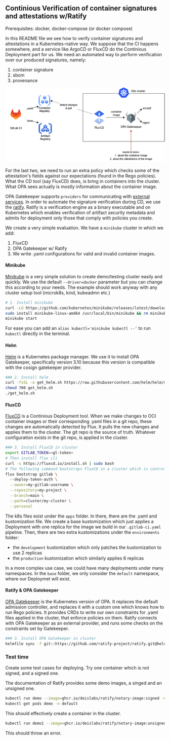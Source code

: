 ## Continious Verification of container signatures and attestations w/Ratify

Prerequisites: docker, docker-compose (or docker compose)

In this README file we see how to verify container signatures and attestations in a Kubernetes-native way. We suppose that the CI happens somewhere, and a service like ArgoCD or FluxCD do the Continious Deployment part for us. We need an automated way to perform verification over our produced signatures, namely:
1. container signature
2. sbom
3. provenance

![alt text](/assets/cicd-aeros.drawio.png)

For the last two, we need to run an extra policy which checks some of the attestation's fields against our expectations (found in the Rego policies). What the CD tool (say FluxCD) does, is bring in containers into the cluster. What OPA sees actually is mostly information about the container image.

OPA Gatekeeper supports `providers` for communicating with [external services](https://open-policy-agent.github.io/gatekeeper/website/docs/externaldata/). In order to automate the signature verification during CD, we use the [ratify](https://ratify.dev/docs/what-is-ratify). Ratify is a verification engine as a binary executable and on Kubernetes which enables verification of artifact security metadata and admits for deployment only those that comply with policies you create.

We create a very simple evaluation. We have a `minikube` cluster in which we add:
1. FluxCD
2. OPA Gatekeeper w/ Ratify
3. We write .yaml configurations for valid and invalid container images.

#### Minikube
[Minikube](https://minikube.sigs.k8s.io/docs/start/?arch=%2Fwindows%2Fx86-64%2Fstable%2F.exe+download) is a very simple solution to create demo/testing cluster easily and quickly. We use the default `--driver=docker` parameter but you can change this according to your needs. The example should work anyway with any cluster setup tool (microk8s, kind, kubeadmn etc.)

```sh
# 1. Install minikube
curl -LO https://github.com/kubernetes/minikube/releases/latest/download/minikube-linux-amd64
sudo install minikube-linux-amd64 /usr/local/bin/minikube && rm minikube-linux-amd64
minikube start
```

For ease you can add an `alias kubectl='minikube kubectl --'` to run `kubectl` directly in the terminal.

#### Helm
[Helm](https://helm.sh/) is a Kubernetes package manager. We use it to install OPA Gatekeeper, specifically version 3.10 because this version is compatible with the cosign gatekeeper provider.

```sh
### 2. Install helm
curl -fsSL -o get_helm.sh https://raw.githubusercontent.com/helm/helm/main/scripts/get-helm-3
chmod 700 get_helm.sh
./get_helm.sh
```

#### FluxCD
[FluxCD](https://fluxcd.io/) is a Continious Deployment tool. When we make changes to OCI container images or their corresponding .yaml files in a git repo, these changes are automatically detected by Flux. It pulls the new changes and applies them to the cluster. The git repo is the source of truth. Whatever configuration exists in the git repo, is applied in the cluster.

```sh
### 3. Install FluxCD in cluster
export GITLAB_TOKEN=<gl-token>
# Then install flux cli
curl -s https://fluxcd.io/install.sh | sudo bash
# The following command bootstraps FluxCD in a cluster which is controlled by a personal project in GitLab, not a group project (see flux documentation for more on that)
flux bootstrap gitlab \  
  --deploy-token-auth \
  --owner=my-gitlab-username \
  --repository=my-project \
  --branch=main \
  --path=cluster/my-cluster \
  --personal
```

The k8s files exist under the `apps` folder. In there, there are the .yaml and kustomization file. We create a base kustomization which just applies a Deployment with one replica for the image we build in our `.gitlab-ci.yaml` pipeline. 
Then, there are two extra kustomizations under the `environments` folder:
- the `development` kustomization which only patches the kustomization to use 2 replicas
- the `production` kustomization which similarly applies 6 replicas

In a more complex use case, we could have many deployments under many namespaces. In the `base` folder, we only consider the `default` namespace, where our Deploymet will exist.
 

#### Ratify & OPA Gatekeeper
[OPA Gatekeeper](https://github.com/open-policy-agent/gatekeeper) is the Kubernetes version of OPA. It replaces the default admission controller, and replaces it with a custom one which knows how to run Rego policies. It provides CRDs to write our own constraints for .yaml files applied in the cluster, that enforce policies on them. Ratify connects with OPA Gatekeeper as an external provider, and runs some checks on the constraints set by Gatekeeper.

```sh
### 3. Install OPA Gatekeeper in cluster
helmfile sync -f git::https://github.com/ratify-project/ratify.git@helmfile.yaml
```

### Test time

Create some test cases for deploying. Try one container which is not signed, and a signed one. 

The documentation of Ratify provides some demo images, a singed and an unsigned one.

```sh
kubectl run demo --image=ghcr.io/deislabs/ratify/notary-image:signed -n default
kubectl get pods demo -n default
```

This should effectively create a container in the cluster.

```sh
kubectl run demo1 --image=ghcr.io/deislabs/ratify/notary-image:unsigned -n default
```
This should throw an error.
